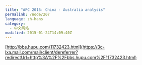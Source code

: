 ```yaml
---
title: "AFC 2015: China - Australia analysis"
permalink: /node/207
language: zh-hans
category:
  - 中文网站
modified: 2015-01-24T14:09:40Z
---
```


[http://bbs.hupu.com/11732423.html](https://3c-lxa.mail.com/mail/client/dereferrer?redirectUrl=http%3A%2F%2Fbbs.hupu.com%2F11732423.html)
